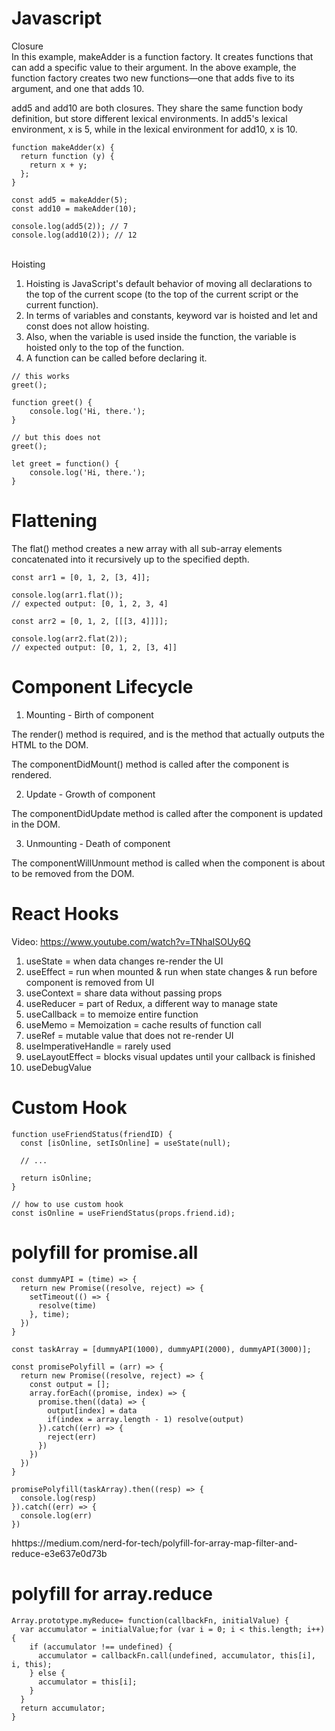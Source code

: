 # Javascript

Closure</br>
In this example, makeAdder is a function factory. It creates functions that can add a specific value to their argument. In the above example, the function factory creates two new functions—one that adds five to its argument, and one that adds 10.

add5 and add10 are both closures. They share the same function body definition, but store different lexical environments. In add5's lexical environment, x is 5, while in the lexical environment for add10, x is 10.

```shell
function makeAdder(x) {
  return function (y) {
    return x + y;
  };
}

const add5 = makeAdder(5);
const add10 = makeAdder(10);

console.log(add5(2)); // 7
console.log(add10(2)); // 12

```
</br>
Hoisting</br>

1. Hoisting is JavaScript's default behavior of moving all declarations to the top of the current scope (to the top of the current script or the current function).
2. In terms of variables and constants, keyword var is hoisted and let and const does not allow hoisting.
3. Also, when the variable is used inside the function, the variable is hoisted only to the top of the function. 
4. A function can be called before declaring it. 

```shell
// this works
greet();

function greet() {
    console.log('Hi, there.');
}

// but this does not
greet();

let greet = function() {
    console.log('Hi, there.');
}
```

# Flattening
The flat() method creates a new array with all sub-array elements concatenated into it recursively up to the specified depth. 
```shell
const arr1 = [0, 1, 2, [3, 4]];

console.log(arr1.flat());
// expected output: [0, 1, 2, 3, 4]

const arr2 = [0, 1, 2, [[[3, 4]]]];

console.log(arr2.flat(2));
// expected output: [0, 1, 2, [3, 4]]
```

# Component Lifecycle
1. Mounting - Birth of component

The render() method is required, and is the method that actually outputs the HTML to the DOM.

The componentDidMount() method is called after the component is rendered.

2. Update - Growth of component

The componentDidUpdate method is called after the component is updated in the DOM.

3. Unmounting - Death of component

The componentWillUnmount method is called when the component is about to be removed from the DOM.

# React Hooks 
Video: https://www.youtube.com/watch?v=TNhaISOUy6Q

1. useState = when data changes re-render the UI
2. useEffect = run when mounted & run when state changes & run before component is removed from UI
3. useContext = share data without passing props
4. useReducer = part of Redux, a different way to manage state
5. useCallback = to memoize entire function
6. useMemo = Memoization = cache results of function call
7. useRef = mutable value that does not re-render UI
8. useImperativeHandle = rarely used
9. useLayoutEffect = blocks visual updates until your callback is finished
10. useDebugValue

# Custom Hook
```shell
function useFriendStatus(friendID) {
  const [isOnline, setIsOnline] = useState(null);

  // ...

  return isOnline;
}

// how to use custom hook
const isOnline = useFriendStatus(props.friend.id);
```

# polyfill for promise.all
```shell
const dummyAPI = (time) => {
  return new Promise((resolve, reject) => {
    setTimeout(() => {
      resolve(time)
    }, time);
  })
}

const taskArray = [dummyAPI(1000), dummyAPI(2000), dummyAPI(3000)];

const promisePolyfill = (arr) => {
  return new Promise((resolve, reject) => {
    const output = [];
    array.forEach((promise, index) => {
      promise.then((data) => {
        output[index] = data
        if(index = array.length - 1) resolve(output)
      }).catch((err) => {
        reject(err)
      })
    })
  })
}

promisePolyfill(taskArray).then((resp) => {
  console.log(resp)
}).catch((err) => {
  console.log(err)
})
```
hhttps://medium.com/nerd-for-tech/polyfill-for-array-map-filter-and-reduce-e3e637e0d73b

# polyfill for array.reduce
```shell
Array.prototype.myReduce= function(callbackFn, initialValue) {
  var accumulator = initialValue;for (var i = 0; i < this.length; i++) {
    if (accumulator !== undefined) {
      accumulator = callbackFn.call(undefined, accumulator, this[i],   i, this);
    } else {
      accumulator = this[i];
    }
  }
  return accumulator;
}
```

